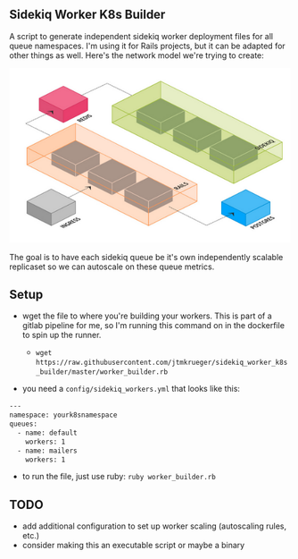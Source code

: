 Sidekiq Worker K8s Builder
--------------------------

A script to generate independent sidekiq worker deployment files for all queue namespaces. I'm using it for Rails projects, but it can be adapted for other things as well. Here's the network model we're trying to create:

![sidekiq independent stack](network_diagram.png)


The goal is to have each sidekiq queue be it's own independently scalable replicaset so we can autoscale on these queue metrics.

## Setup

* wget the file to where you're building your workers. This is part of a gitlab pipeline for me, so I'm running this command on in the dockerfile to spin up the runner.

  * `wget https://raw.githubusercontent.com/jtmkrueger/sidekiq_worker_k8s_builder/master/worker_builder.rb`

* you need a `config/sidekiq_workers.yml` that looks like this:
```
---
namespace: yourk8snamespace
queues:
  - name: default
    workers: 1
  - name: mailers
    workers: 1
```

* to run the file, just use ruby: `ruby worker_builder.rb`

## TODO

* add additional configuration to set up worker scaling (autoscaling rules, etc.)
* consider making this an executable script or maybe a binary
